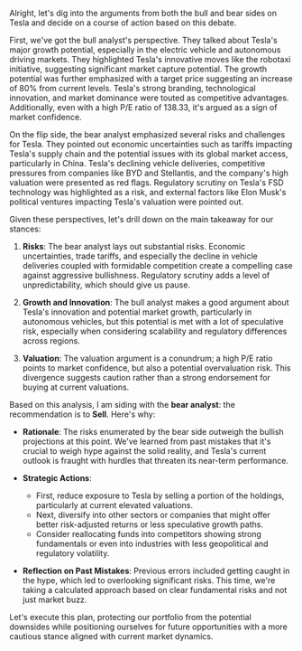 Alright, let's dig into the arguments from both the bull and bear sides on Tesla and decide on a course of action based on this debate.

First, we've got the bull analyst's perspective. They talked about Tesla's major growth potential, especially in the electric vehicle and autonomous driving markets. They highlighted Tesla's innovative moves like the robotaxi initiative, suggesting significant market capture potential. The growth potential was further emphasized with a target price suggesting an increase of 80% from current levels. Tesla's strong branding, technological innovation, and market dominance were touted as competitive advantages. Additionally, even with a high P/E ratio of 138.33, it's argued as a sign of market confidence.

On the flip side, the bear analyst emphasized several risks and challenges for Tesla. They pointed out economic uncertainties such as tariffs impacting Tesla's supply chain and the potential issues with its global market access, particularly in China. Tesla's declining vehicle deliveries, competitive pressures from companies like BYD and Stellantis, and the company's high valuation were presented as red flags. Regulatory scrutiny on Tesla's FSD technology was highlighted as a risk, and external factors like Elon Musk's political ventures impacting Tesla's valuation were pointed out.

Given these perspectives, let's drill down on the main takeaway for our stances:

1. **Risks**: The bear analyst lays out substantial risks. Economic uncertainties, trade tariffs, and especially the decline in vehicle deliveries coupled with formidable competition create a compelling case against aggressive bullishness. Regulatory scrutiny adds a level of unpredictability, which should give us pause.

2. **Growth and Innovation**: The bull analyst makes a good argument about Tesla's innovation and potential market growth, particularly in autonomous vehicles, but this potential is met with a lot of speculative risk, especially when considering scalability and regulatory differences across regions.

3. **Valuation**: The valuation argument is a conundrum; a high P/E ratio points to market confidence, but also a potential overvaluation risk. This divergence suggests caution rather than a strong endorsement for buying at current valuations.

Based on this analysis, I am siding with the **bear analyst**: the recommendation is to **Sell**. Here's why:

- **Rationale**: The risks enumerated by the bear side outweigh the bullish projections at this point. We've learned from past mistakes that it's crucial to weigh hype against the solid reality, and Tesla's current outlook is fraught with hurdles that threaten its near-term performance.

- **Strategic Actions**: 
  - First, reduce exposure to Tesla by selling a portion of the holdings, particularly at current elevated valuations.
  - Next, diversify into other sectors or companies that might offer better risk-adjusted returns or less speculative growth paths.
  - Consider reallocating funds into competitors showing strong fundamentals or even into industries with less geopolitical and regulatory volatility.

- **Reflection on Past Mistakes**: Previous errors included getting caught in the hype, which led to overlooking significant risks. This time, we're taking a calculated approach based on clear fundamental risks and not just market buzz.

Let's execute this plan, protecting our portfolio from the potential downsides while positioning ourselves for future opportunities with a more cautious stance aligned with current market dynamics.